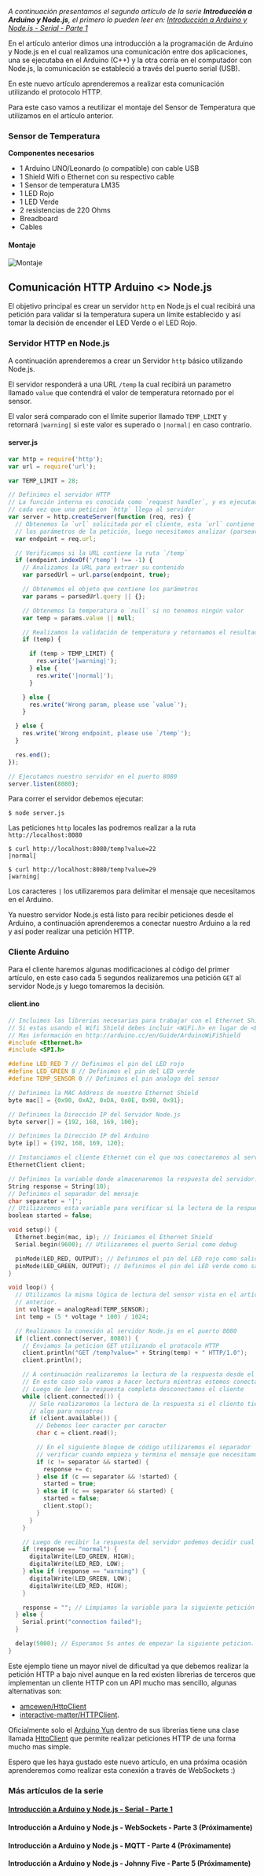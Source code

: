 *A continuación presentamos el segundo artículo de la serie **Introducción a Arduino y Node.js**, 
el primero lo pueden leer en: [Introducción a Arduino y Node.js - Serial - Parte 1](http://medellinjs.org/posts/introduccion-arduino-nodejs-1)*

En el artículo anterior dimos una introducción a la programación de Arduino y Node.js 
en el cual realizamos una comunicación entre dos aplicaciones, una se ejecutaba en el Arduino (C++) y la 
otra corría en el computador con Node.js, la comunicación se estableció a través del puerto serial (USB). 

En este nuevo artículo aprenderemos a realizar esta comunicación utilizando el protocolo HTTP.
<!-- more -->

Para este caso vamos a reutilizar el montaje del Sensor de Temperatura que utilizamos
en el artículo anterior.

### Sensor de Temperatura

**Componentes necesarios**

* 1 Arduino UNO/Leonardo (o compatible) con cable USB
* 1 Shield Wifi o Ethernet con su respectivo cable
* 1 Sensor de temperatura LM35
* 1 LED Rojo
* 1 LED Verde
* 2 resistencias de 220 Ohms
* Breadboard
* Cables

#### Montaje

![Montaje](http://i.imgur.com/q7AcLuh.png?1)

## Comunicación HTTP Arduino <> Node.js

El objetivo principal es crear un servidor `http` en Node.js el cual recibirá una petición
para validar si la temperatura supera un límite establecido y así tomar la decisión de encender
el LED Verde o el LED Rojo.

### Servidor HTTP en Node.js

A continuación aprenderemos a crear un Servidor `http` básico utilizando Node.js.

El servidor responderá a una URL `/temp` la cual recibirá un parametro llamado `value` 
que contendrá el valor de temperatura retornado por el sensor. 

El valor será comparado con el límite superior llamado `TEMP_LIMIT` y retornará `|warning|`
si este valor es superado o `|normal|` en caso contrario.

#### server.js
``` javascript
var http = require('http');
var url = require('url');

var TEMP_LIMIT = 28;

// Definimos el servidor HTTP
// La función interna es conocida como `request handler`, y es ejecutada
// cada vez que una peticion `http` llega al servidor
var server = http.createServer(function (req, res) {
  // Obtenemos la `url` solicitada por el cliente, esta `url` contiene
  // los parámetros de la petición, luego necesitamos analizar (parsear) su contenido
  var endpoint = req.url;

  // Verificamos si la URL contiene la ruta `/temp`
  if (endpoint.indexOf('/temp') !== -1) {
    // Analizamos la URL para extraer su contenido
    var parsedUrl = url.parse(endpoint, true);

    // Obtenemos el objeto que contiene los parámetros
    var params = parsedUrl.query || {};

    // Obtenemos la temperatura o `null` si no tenemos ningún valor
    var temp = params.value || null;

    // Realizamos la validación de temperatura y retornamos el resultado al cliente
    if (temp) {

      if (temp > TEMP_LIMIT) {
        res.write('|warning|');
      } else {
        res.write('|normal|');
      }

    } else {
      res.write('Wrong param, please use `value`');
    }

  } else {
    res.write('Wrong endpoint, please use `/temp`');
  }

  res.end();
});

// Ejecutamos nuestro servidor en el puerto 8080
server.listen(8080);
```

Para correr el servidor debemos ejecutar:

```
$ node server.js
```

Las peticiones `http` locales las podremos realizar a la ruta `http://localhost:8080`

```
$ curl http://localhost:8080/temp?value=22
|normal|

$ curl http://localhost:8080/temp?value=29
|warning|
```

Los caracteres `|` los utilizaremos para delimitar el mensaje que necesitamos en el Arduino.

Ya nuestro servidor Node.js está listo para recibir peticiones desde el Arduino, a continuación
aprenderemos a conectar nuestro Arduino a la red y así poder realizar una petición HTTP.

### Cliente Arduino

Para el cliente haremos algunas modificaciones al código del primer artículo, en este caso
cada 5 segundos realizaremos una petición `GET` al servidor Node.js y luego tomaremos
la decisión.

#### client.ino
``` c
// Incluimos las librerias necesarias para trabajar con el Ethernet Shield
// Si estas usando el Wifi Shield debes incluir <WiFi.h> en lugar de <Ethernet.h>
// Mas información en http://arduino.cc/en/Guide/ArduinoWiFiShield
#include <Ethernet.h>
#include <SPI.h>

#define LED_RED 7 // Definimos el pin del LED rojo
#define LED_GREEN 8 // Definimos el pin del LED verde
#define TEMP_SENSOR 0 // Definimos el pin analogo del sensor

// Definimos la MAC Address de nuestro Ethernet Shield
byte mac[] = {0x90, 0xA2, 0xDA, 0x0E, 0x98, 0x91};

// Definimos la Dirección IP del Servidor Node.js
byte server[] = {192, 168, 169, 100};

// Definimos la Dirección IP del Arduino
byte ip[] = {192, 168, 169, 120};

// Instanciamos el cliente Ethernet con el que nos conectaremos al servidor
EthernetClient client;

// Definimos la variable donde almacenaremos la respuesta del servidor.
String response = String(10);
// Definimos el separador del mensaje
char separator = '|';
// Utilizaremos esta variable para verificar si la lectura de la respuesta ha comenzado
boolean started = false;

void setup() {
  Ethernet.begin(mac, ip); // Iniciamos el Ethernet Shield
  Serial.begin(9600); // Utilizaremos el puerto Serial como debug

  pinMode(LED_RED, OUTPUT); // Definimos el pin del LED rojo como salida
  pinMode(LED_GREEN, OUTPUT); // Definimos el pin del LED verde como salida
}

void loop() {
  // Utilizamos la misma lógica de lectura del sensor vista en el artículo
  // anterior.
  int voltage = analogRead(TEMP_SENSOR);
  int temp = (5 * voltage * 100) / 1024;

  // Realizamos la conexión al servidor Node.js en el puerto 8080
  if (client.connect(server, 8080)) {
    // Enviamos la peticion GET utilizando el protocolo HTTP
    client.println("GET /temp?value=" + String(temp) + " HTTP/1.0");
    client.println();

    // A continuación realizaremos la lectura de la respuesta desde el servidor
    // En este caso solo vamos a hacer lectura mientras estemos conectados
    // Luego de leer la respuesta completa desconectamos el cliente
    while (client.connected()) {
      // Solo realizaremos la lectura de la respuesta si el cliente tiene
      // algo para nosotros
      if (client.available()) {
        // Debemos leer caracter por caracter
        char c = client.read();

        // En el siguiente bloque de código utilizaremos el separador `|` para
        // verificar cuando empieza y termina el mensaje que necesitamos
        if (c != separator && started) {
          response += c;
        } else if (c == separator && !started) {
          started = true;
        } else if (c == separator && started) {
          started = false;
          client.stop();
        }
      }
    }

    // Luego de recibir la respuesta del servidor podemos decidir cual LED encender
    if (response == "normal") {
      digitalWrite(LED_GREEN, HIGH);
      digitalWrite(LED_RED, LOW);
    } else if (response == "warning") {
      digitalWrite(LED_GREEN, LOW);
      digitalWrite(LED_RED, HIGH);
    }

    response = ""; // Limpiamos la variable para la siguiente petición
  } else {
    Serial.print("connection failed");
  }

  delay(5000); // Esperamos 5s antes de empezar la siguiente peticion.
}
```

Este ejemplo tiene un mayor nivel de dificultad ya que debemos realizar la petición HTTP a
bajo nivel aunque en la red existen librerias de terceros que implementan un
cliente HTTP con un API mucho mas sencillo, algunas alternativas son: 

* [amcewen/HttpClient](https://github.com/amcewen/HttpClient)
* [interactive-matter/HTTPClient](https://github.com/interactive-matter/HTTPClient). 

Oficialmente solo el [Arduino Yun](http://arduino.cc/en/Main/ArduinoBoardYun?from=Products.ArduinoYUN) dentro de sus librerias tiene una clase llamada [HttpClient](http://arduino.cc/en/Reference/YunHttpClientConstructor)
que permite realizar peticiones HTTP de una forma mucho mas simple.

Espero que les haya gustado este nuevo artículo, en una próxima ocasión aprenderemos
como realizar esta conexión a través de WebSockets :)

### Más artículos de la serie
#### [Introducción a Arduino y Node.js - Serial - Parte 1](http://medellinjs.org/posts/introduccion-arduino-nodejs-1)
#### Introducción a Arduino y Node.js - WebSockets - Parte 3 (Próximamente)
#### Introducción a Arduino y Node.js - MQTT - Parte 4 (Próximamente)
#### Introducción a Arduino y Node.js - Johnny Five - Parte 5 (Próximamente)
